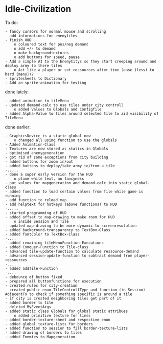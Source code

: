 # Idle-Civilization

To do:

	- fancy cursors for normal mouse and scrolling
	- add informations for enemytiles
	- finish HUD
		o coloured text for pos/neg demand
		o add +/- to demand
		o make backgroundtextures
		o add buttons for speed, pause 
	- Add a simple AI to the EnemyCitys so they start creeping around and deploy army to there tiles
		o Act like a player or set ressources after time (ease (less) to hard (many))?
	- Spritesheets to Dictionary
	- Add an sprite-animation for testing
	
done lately:

	- added animation to tileMenu
	- updated demand-calc to use tiles under city controll
		o added Values to Globals and Configfile
	- added Alpha-Value to tiles around selected tile to aid visibility of TileMenu
	

done earlier:

	- GraphicsDevice is a static global now
		o changed all using function to use the globals
	- Added Animation-Class
	- Textures are now stored as statics in Globals
	- optimised enemygeneration
	- got rid of some exceptions from city building
	- added buttons for zoom in/out
	- added buttons to deploy/take army to/from a tile
	-.....
	- done a super early version for the HUD
		o plane white text, no fancyness
	- put values for mapgeneration and demand-calc into static global-class
	- added function to load certain values from file while game is running
	- add function to reload map
	- add helptext for hotkeys (above functions) to HUD
	-.....
	- started programming of HUD
	- added offset to map-drawing to make room for HUD
		o inside Session and Tile
	- updated map-drawing to be more dynamic to screenresolution
	- added background-transparency to TextBox-Class
	- added fontColor to TextBox-Class
	-....
	- added remaining tileMenuFunction-Executions
	- added Conquer-Function to Tile-class
	- advanced tile-update-function to calculate ressource-demand
	- advanced session-update-function to subtract demand from player-ressources
	-....
	- added addTile-Function
	-....
	- debounce of button fixed
	- prepared all buttonfunctions for execution
	- created rules for city-creation
	- created public enum TileControllType and function (in Session) AdjacentTo to check if something specific is around a tile
	- if city is created neighboring tiles get part of it
	- added border to tile
	- deleted MyEventArgs
	- added static class Globals for global static attribues
		o added primitive texture for lines
	- added border-texture-sheet and respective enum
	- added global texture-lists for borders
	- added function to session to fill border-texture-lists
	- added drawing of borders to tiles
	- added Enemies to Mapgeneration

